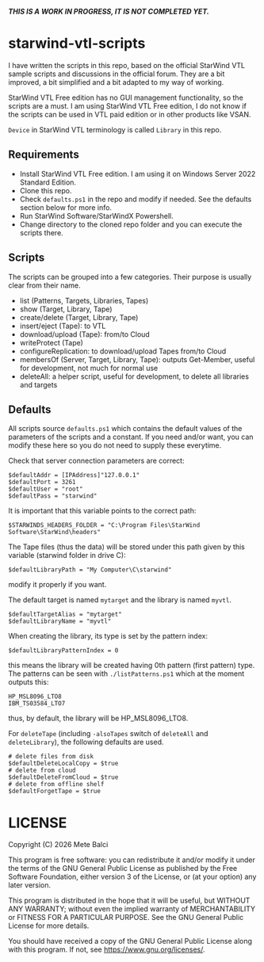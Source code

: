 ***THIS IS A WORK IN PROGRESS, IT IS NOT COMPLETED YET.***

# starwind-vtl-scripts

I have written the scripts in this repo, based on the official StarWind VTL sample scripts and discussions in the official forum. They are a bit improved, a bit simplified and a bit adapted to my way of working.

StarWind VTL Free edition has no GUI management functionality, so the scripts are a must. I am using StarWind VTL Free edition, I do not know if the scripts can be used in VTL paid edition or in other products like VSAN.

`Device` in StarWind VTL terminology is called `Library` in this repo.

## Requirements

- Install StarWind VTL Free edition. I am using it on Windows Server 2022 Standard Edition.
- Clone this repo.
- Check `defaults.ps1` in the repo and modify if needed. See the defaults section below for more info.
- Run StarWind Software/StarWindX Powershell.
- Change directory to the cloned repo folder and you can execute the scripts there.

## Scripts

The scripts can be grouped into a few categories. Their purpose is usually clear from their name.

- list (Patterns, Targets, Libraries, Tapes)
- show (Target, Library, Tape)
- create/delete (Target, Library, Tape)
- insert/eject (Tape): to VTL
- download/upload (Tape): from/to Cloud
- writeProtect (Tape)
- configureReplication: to download/upload Tapes from/to Cloud
- membersOf (Server, Target, Library, Tape): outputs Get-Member, useful for development, not much for normal use
- deleteAll: a helper script, useful for development, to delete all libraries and targets

## Defaults

All scripts source `defaults.ps1` which contains the default values of the parameters of the scripts and a constant. If you need and/or want, you can modify these here so you do not need to supply these everytime.

Check that server connection parameters are correct:

```
$defaultAddr = [IPAddress]"127.0.0.1"
$defaultPort = 3261
$defaultUser = "root"
$defaultPass = "starwind"
```

It is important that this variable points to the correct path: 

```
$STARWINDS_HEADERS_FOLDER = "C:\Program Files\StarWind Software\StarWind\headers"
```

The Tape files (thus the data) will be stored under this path given by this variable (starwind folder in drive C):

```
$defaultLibraryPath = "My Computer\C\starwind"
```

modify it properly if you want.

The default target is named `mytarget` and the library is named `myvtl`.

```
$defaultTargetAlias = "mytarget"
$defaultLibraryName = "myvtl"
```

When creating the library, its type is set by the pattern index:

```
$defaultLibraryPatternIndex = 0
```

this means the library will be created having 0th pattern (first pattern) type. The patterns can be seen with `./listPatterns.ps1` which at the moment outputs this:

```
HP_MSL8096_LTO8
IBM_TS03584_LTO7
```

thus, by default, the library will be HP_MSL8096_LTO8.

For `deleteTape` (including `-alsoTapes` switch of `deleteAll` and `deleteLibrary`), the following defaults are used.

```
# delete files from disk
$defaultDeleteLocalCopy = $true
# delete from cloud
$defaultDeleteFromCloud = $true
# delete from offline shelf
$defaultForgetTape = $true
```

# LICENSE

Copyright (C) 2026 Mete Balci

This program is free software: you can redistribute it and/or modify
it under the terms of the GNU General Public License as published by
the Free Software Foundation, either version 3 of the License, or
(at your option) any later version.

This program is distributed in the hope that it will be useful,
but WITHOUT ANY WARRANTY; without even the implied warranty of
MERCHANTABILITY or FITNESS FOR A PARTICULAR PURPOSE.  See the
GNU General Public License for more details.

You should have received a copy of the GNU General Public License
along with this program.  If not, see <https://www.gnu.org/licenses/>.